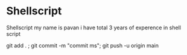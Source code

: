 # Shellscript
Shellscript
my name is pavan 
i have total 3 years of experence in shell script


git add . ; git commit -m "commit ms"; git push -u origin main